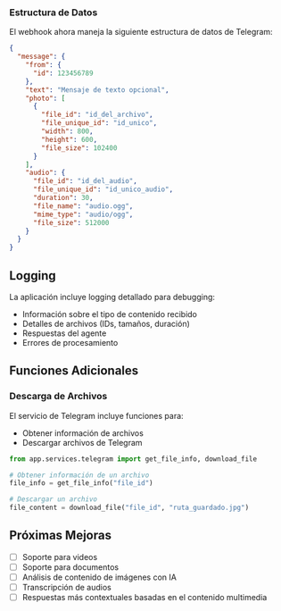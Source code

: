 
### Estructura de Datos

El webhook ahora maneja la siguiente estructura de datos de Telegram:

```json
{
  "message": {
    "from": {
      "id": 123456789
    },
    "text": "Mensaje de texto opcional",
    "photo": [
      {
        "file_id": "id_del_archivo",
        "file_unique_id": "id_unico",
        "width": 800,
        "height": 600,
        "file_size": 102400
      }
    ],
    "audio": {
      "file_id": "id_del_audio",
      "file_unique_id": "id_unico_audio",
      "duration": 30,
      "file_name": "audio.ogg",
      "mime_type": "audio/ogg",
      "file_size": 512000
    }
  }
}
```
## Logging

La aplicación incluye logging detallado para debugging:

- Información sobre el tipo de contenido recibido
- Detalles de archivos (IDs, tamaños, duración)
- Respuestas del agente
- Errores de procesamiento

## Funciones Adicionales

### Descarga de Archivos

El servicio de Telegram incluye funciones para:
- Obtener información de archivos
- Descargar archivos de Telegram

```python
from app.services.telegram import get_file_info, download_file

# Obtener información de un archivo
file_info = get_file_info("file_id")

# Descargar un archivo
file_content = download_file("file_id", "ruta_guardado.jpg")
```
## Próximas Mejoras

- [ ] Soporte para videos
- [ ] Soporte para documentos
- [ ] Análisis de contenido de imágenes con IA
- [ ] Transcripción de audios
- [ ] Respuestas más contextuales basadas en el contenido multimedia 